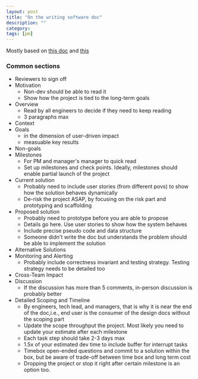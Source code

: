 ```yaml
---
layout: post
title: "On the writing software doc" 
description: ""
category: 
tags: [pm]
---
```


Mostly based on [this doc](https://medium.freecodecamp.org/how-to-write-a-good-software-design-document-66fcf019569c) and
[this](https://medium.freecodecamp.org/how-to-effectively-scope-your-software-projects-from-planning-to-execution-e96cbcac54b9)

### Common sections

* Reviewers to sign off
* Motivation 
  * Non-dev should be able to read it
  * Show how the project is tied to the long-term goals
* Overview
  * Read by all engineers to decide if they need to keep reading
  * 3 paragraphs max
* Context
* Goals 
  * in the dimension of user-driven impact
  * measuable key results
* Non-goals
* Milestones
  * For PM and manager's manager to quick read
  * Set up milestones and check points. Ideally, milestones should enable partial launch of the project
* Current solution
  * Probably need to include user stories (from different povs) to show how the solution behaves dynamically
  * De-risk the project ASAP, by focusing on the risk part and prototyping and scaffolding
* Proposed solution
  * Probably need to prototype before you are able to propose
  * Details go here. Use user stories to show how the system behaves
  * Include precise pseudo code and data structure
  * Someone didn't write the doc but understands the problem should be able to implement the solution 
* Alternative Solutions
* Monitoring and Alerting
  * Probably include correctness invariant and testing strategy. Testing strategy needs to be detailed too
* Cross-Team Impact
* Discussion
  * If the discussion has more than 5 comments, in-person discussion is probably better
* Detailed Scoping and Timeline
  * By engineers, tech lead, and managers, that is why it is near the end of the doc,i.e., end user is the consumer of the design docs without the scoping part 
  * Update the scope throughput the project. Most likely you need to update your estimate after each milestone 
  * Each task step should take 2-3 days max
  * 1.5x of your estimated dev time to include buffer for interrupt tasks
  * Timebox open-ended questions and commit to a solution within the box, but be aware of trade-off between time box and long term cost 
  * Dropping the project or stop it right after certain milestone is an option too. 

